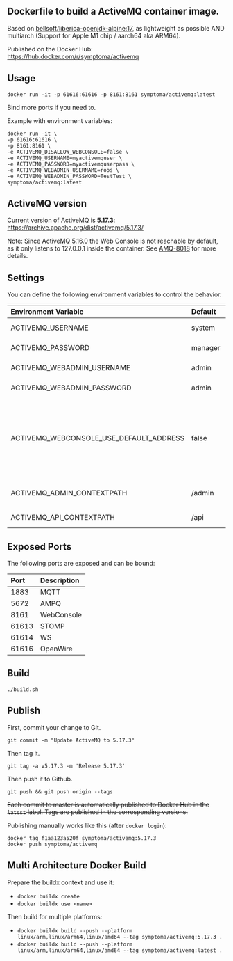 ## Dockerfile to build a ActiveMQ container image.

Based on [bellsoft/liberica-openjdk-alpine:17](https://hub.docker.com/r/bellsoft/liberica-openjdk-alpine), as lightweight as possible AND multiarch (Support for Apple M1 chip / aarch64 aka ARM64). 

Published on the Docker Hub: https://hub.docker.com/r/symptoma/activemq

## Usage

```
docker run -it -p 61616:61616 -p 8161:8161 symptoma/activemq:latest
```
Bind more ports if you need to.

Example with environment variables:
```
docker run -it \
-p 61616:61616 \
-p 8161:8161 \
-e ACTIVEMQ_DISALLOW_WEBCONSOLE=false \
-e ACTIVEMQ_USERNAME=myactivemquser \
-e ACTIVEMQ_PASSWORD=myactivemquserpass \
-e ACTIVEMQ_WEBADMIN_USERNAME=roos \
-e ACTIVEMQ_WEBADMIN_PASSWORD=TestTest \
symptoma/activemq:latest
```

## ActiveMQ version

Current version of ActiveMQ is **5.17.3**: https://archive.apache.org/dist/activemq/5.17.3/

Note: Since ActiveMQ 5.16.0 the Web Console is not reachable by default, as it only listens to 127.0.0.1 inside the container. See [AMQ-8018](https://issues.apache.org/jira/browse/AMQ-8018) for more details.

## Settings

You can define the following environment variables to control the behavior. 

| Environment Variable                    | Default | Description                                                                                                                                                                   |
|:----------------------------------------|:--------|:------------------------------------------------------------------------------------------------------------------------------------------------------------------------------|
| ACTIVEMQ_USERNAME                       | system  | [Security](https://activemq.apache.org/security) (credentials.properties)                                                                                                     |
| ACTIVEMQ_PASSWORD                       | manager | [Security](https://activemq.apache.org/security) (credentials.properties)                                                                                                     |
| ACTIVEMQ_WEBADMIN_USERNAME              | admin   | [WebConsole](https://activemq.apache.org/security) (jetty-realm.properties)                                                                                                   |
| ACTIVEMQ_WEBADMIN_PASSWORD              | admin   | [WebConsole](https://activemq.apache.org/security) (jetty-realm.properties)                                                                                                   |
| ACTIVEMQ_WEBCONSOLE_USE_DEFAULT_ADDRESS | false   | Set default behavior of ActiveMQ Jetty listen address (127.0.0.1). By default, WebConsole listens on all addresses (0.0.0.0), so you can reach/map the WebConsole port (8161) |
| ACTIVEMQ_ADMIN_CONTEXTPATH              | /admin  | [WebConsole](https://github.com/apache/activemq/blob/main/assembly/src/release/conf/jetty.xml) Set contextPath of WebConsole (jetty.xml)                                      |
| ACTIVEMQ_API_CONTEXTPATH                | /api    | [API](https://github.com/apache/activemq/blob/main/assembly/src/release/conf/jetty.xml) Set contextPath of API (jetty.xml)                                                    |


## Exposed Ports

The following ports are exposed and can be bound:

| Port  | Description |
|:------|:------------|
| 1883  | MQTT        |
| 5672  | AMPQ        |
| 8161  | WebConsole  |
| 61613 | STOMP       |
| 61614 | WS          |
| 61616 | OpenWire    |

## Build

```
./build.sh
```

## Publish

First, commit your change to Git. 

`git commit -m "Update ActiveMQ to 5.17.3"`

Then tag it. 

`git tag -a v5.17.3 -m 'Release 5.17.3'`

Then push it to Github.

`git push && git push origin --tags`

~~Each commit to master is automatically published to Docker Hub in the `latest` label. Tags are published in the corresponding versions.~~

Publishing manually works like this (after `docker login`):

```
docker tag f1aa123a520f symptoma/activemq:5.17.3
docker push symptoma/activemq
```

## Multi Architecture Docker Build

Prepare the buildx context and use it:

* `docker buildx create`
* `docker buildx use <name>`

Then build for multiple platforms:

* `docker buildx build --push --platform linux/arm,linux/arm64,linux/amd64 --tag symptoma/activemq:5.17.3 .`
* `docker buildx build --push --platform linux/arm,linux/arm64,linux/amd64 --tag symptoma/activemq:latest .`
